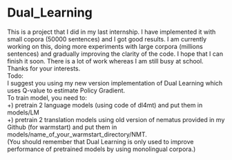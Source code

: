 # Dual_Learning
This is a project that I did in my last internship. I have implemented it with small copora (50000 sentences) and I got good results. I am currently working on this, doing more experiments with large corpora (millions sentences) and gradually improving the clarity of the code. I hope that I can finish it soon. There is a lot of work whereas I am still busy at school. Thanks for your interests. <br />
Todo: <br />
I suggest you using my new version implementation of Dual Learning which uses Q-value to estimate Policy Gradient. <br />
To train model, you need to: <br />
+) pretrain 2 language models (using code of dl4mt) and put them in models/LM  <br />
+) pretrain 2 translation models using old version of nematus provided in my Github (for warmstart) and put them in models/name_of_your_warmstart_directory/NMT. <br />
(You should remember that Dual Learning is only used to improve performance of pretrained models by using monolingual corpora.)<br />

